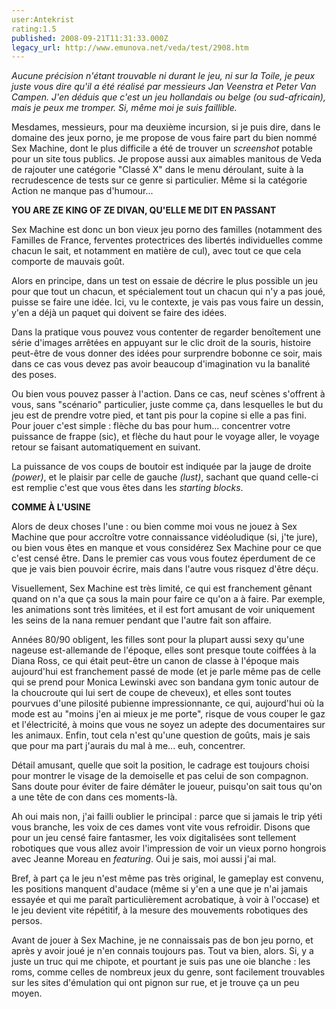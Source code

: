 ```yaml
---
user:Antekrist
rating:1.5
published: 2008-09-21T11:31:33.000Z
legacy_url: http://www.emunova.net/veda/test/2908.htm
---
```

_Aucune précision n'étant trouvable ni durant le jeu, ni sur la Toile, je peux juste vous dire qu'il a été réalisé par messieurs Jan Veenstra et Peter Van Campen. J'en déduis que c'est un jeu hollandais ou belge (ou sud-africain), mais je peux me tromper. Si, même moi je suis faillible._  

  

Mesdames, messieurs, pour ma deuxième incursion, si je puis dire, dans le domaine des jeux porno, je me propose de vous faire part du bien nommé Sex Machine, dont le plus difficile a été de trouver un _screenshot_ potable pour un site tous publics. Je propose aussi aux aimables manitous de Veda de rajouter une catégorie "Classé X" dans le menu déroulant, suite à la recrudescence de tests sur ce genre si particulier. Même si la catégorie Action ne manque pas d'humour...  

  

**YOU ARE ZE KING OF ZE DIVAN, QU'ELLE ME DIT EN PASSANT**  

Sex Machine est donc un bon vieux jeu porno des familles (notamment des Familles de France, ferventes protectrices des libertés individuelles comme chacun le sait, et notamment en matière de cul), avec tout ce que cela comporte de mauvais goût.  

Alors en principe, dans un test on essaie de décrire le plus possible un jeu pour que tout un chacun, et spécialement tout un chacun qui n'y a pas joué, puisse se faire une idée. Ici, vu le contexte, je vais pas vous faire un dessin, y'en a déjà un paquet qui doivent se faire des idées.  

  

Dans la pratique vous pouvez vous contenter de regarder benoîtement une série d'images arrêtées en appuyant sur le clic droit de la souris, histoire peut-être de vous donner des idées pour surprendre bobonne ce soir, mais dans ce cas vous devez pas avoir beaucoup d'imagination vu la banalité des poses.  

Ou bien vous pouvez passer à l'action. Dans ce cas, neuf scènes s'offrent à vous, sans "scénario" particulier, juste comme ça, dans lesquelles le but du jeu est de prendre votre pied, et tant pis pour la copine si elle a pas fini. Pour jouer c'est simple : flèche du bas pour hum... concentrer votre puissance de frappe (sic), et flèche du haut pour le voyage aller, le voyage retour se faisant automatiquement en suivant.  

La puissance de vos coups de boutoir est indiquée par la jauge de droite _(power)_, et le plaisir par celle de gauche _(lust)_, sachant que quand celle-ci est remplie c'est que vous êtes dans les _starting blocks_.  

  

**COMME À L'USINE**  

Alors de deux choses l'une : ou bien comme moi vous ne jouez à Sex Machine que pour accroître votre connaissance vidéoludique (si, j'te jure), ou bien vous êtes en manque et vous considérez Sex Machine pour ce que c'est censé être. Dans le premier cas vous vous foutez éperdument de ce que je vais bien pouvoir écrire, mais dans l'autre vous risquez d'être déçu.  

Visuellement, Sex Machine est très limité, ce qui est franchement gênant quand on n'a que ça sous la main pour faire ce qu'on a à faire. Par exemple, les animations sont très limitées, et il est fort amusant de voir uniquement les seins de la nana remuer pendant que l'autre fait son affaire.  

Années 80/90 obligent, les filles sont pour la plupart aussi sexy qu'une nageuse est-allemande de l'époque, elles sont presque toute coiffées à la Diana Ross, ce qui était peut-être un canon de classe à l'époque mais aujourd'hui est franchement passé de mode (et je parle même pas de celle qui se prend pour Monica Lewinski avec son bandana gym tonic autour de la choucroute qui lui sert de coupe de cheveux), et elles sont toutes pourvues d'une pilosité pubienne impressionnante, ce qui, aujourd'hui où la mode est au "moins j'en ai mieux je me porte", risque de vous couper le gaz et l'électricité, à moins que vous ne soyez un adepte des documentaires sur les animaux. Enfin, tout cela n'est qu'une question de goûts, mais je sais que pour ma part j'aurais du mal à me... euh, concentrer.  

Détail amusant, quelle que soit la position, le cadrage est toujours choisi pour montrer le visage de la demoiselle et pas celui de son compagnon. Sans doute pour éviter de faire démâter le joueur, puisqu'on sait tous qu'on a une tête de con dans ces moments-là.  

Ah oui mais non, j'ai failli oublier le principal : parce que si jamais le trip yéti vous branche, les voix de ces dames vont vite vous refroidir. Disons que pour un jeu censé faire fantasmer, les voix digitalisées sont tellement robotiques que vous allez avoir l'impression de voir un vieux porno hongrois avec Jeanne Moreau en _featuring_. Oui je sais, moi aussi j'ai mal.  

Bref, à part ça le jeu n'est même pas très original, le gameplay est convenu, les positions manquent d'audace (même si y'en a une que je n'ai jamais essayée et qui me paraît particulièrement acrobatique, à voir à l'occase) et le jeu devient vite répétitif, à la mesure des mouvements robotiques des persos.  

Avant de jouer à Sex Machine, je ne connaissais pas de bon jeu porno, et après y avoir joué je n'en connais toujours pas. Tout va bien, alors. Si, y a juste un truc qui me chipote, et pourtant je suis pas une oie blanche : les roms, comme celles de nombreux jeux du genre, sont facilement trouvables sur les sites d'émulation qui ont pignon sur rue, et je trouve ça un peu moyen.
